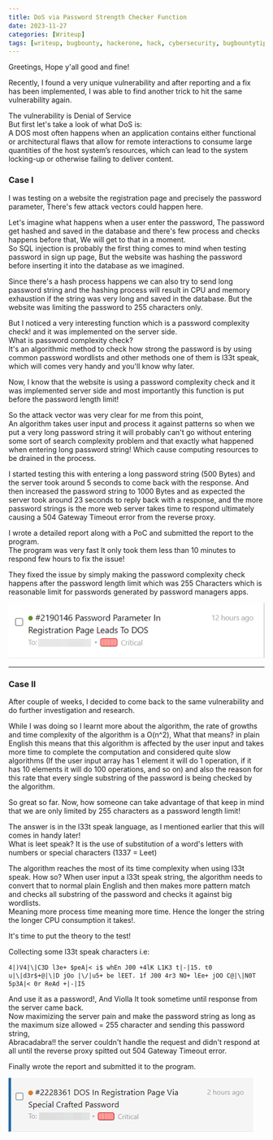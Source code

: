```yaml
---
title: DoS via Password Strength Checker Function
date: 2023-11-27
categories: [Writeup]
tags: [writeup, bugbounty, hackerone, hack, cybersecurity, bugbountytip, DOS, bugcrowd, web, pentest]
---
```




Greetings, Hope y'all good and fine!

Recently, I found a very unique vulnerability and after reporting and a fix has been implemented, I was able to find another trick to hit the same vulnerability again. 

The vulnerability is Denial of Service    
But first let's take a look of what DoS is:   
A DOS most often happens when an application contains either functional or architectural flaws that allow for remote interactions to consume large quantities of the host system’s resources, which can lead to the system locking-up or otherwise failing to deliver content.

### Case I

I was testing on a website the registration page and precisely the password parameter,
There's few attack vectors could happen here.

Let's imagine what happens when a user enter the password, The password get hashed and saved in the database and there's few process and checks happens before that, We will get to that in a moment.  
So SQL injection is probably the first thing comes to mind when testing password in sign up page, But the website was hashing the password before inserting it into the database as we imagined.

Since there's a hash process happens we can also try to send long password string and the hashing process will result in CPU and memory exhaustion if the string was very long and saved in the database. But the website was limiting the password to 255 characters only.

But I noticed a very interesting function which is a password complexity check! and it was implemented on the server side.    
What is password complexity check?    
It's an algorithmic method to check how strong the password is by using common password wordlists and other methods one of them is l33t speak, which will comes very handy and you'll know why later.


Now, I know that the website is using a password complexity check and it was implemented server side and most importantly this function is put before the password length limit!

So the attack vector was very clear for me from this point,   
An algorithm takes user input and process it against patterns so when we put a very long password string it will probably can't go without entering some sort of search complexity problem and that exactly what happened when entering long password string! Which cause computing resources to be drained in the process.


I started testing this with entering a long password string (500 Bytes) and the server took around 5 seconds to come back with the response. And then increased the password string to 1000 Bytes and as expected the server took around 23 seconds to reply back with a response, and the more password strings is the more web server takes time to respond ultimately causing a 504 Gateway Timeout error from the reverse proxy.

I wrote a detailed report along with a PoC and submitted the report to the program.   
The program was very fast It only took them less than 10 minutes to respond few hours to fix the issue!

They fixed the issue by simply making the password complexity check happens after the password length limit which was 255 Characters which is reasonable limit for passwords generated by password managers apps.

![Alt text](/assets/img/dos-h1/2023-11-09_15-29.png)

-----

### Case II

After couple of weeks, I decided to come back to the same vulnerability and do further investigation and research.

While I was doing so I learnt more about the algorithm, the rate of growths and time complexity of the algorithm is a O(n^2), What that means? in plain English this means that this algorithm is affected by the user input and takes more time to complete the computation and considered quite slow algorithms (If the user input array has 1 element it will do 1 operation, if it has 10 elements it will do 100 operations, and so on) and also the reason for this rate that every single substring of the password is being checked by the algorithm.  

So great so far. Now, how someone can take advantage of that keep in mind that we are only limited by 255 characters as a password length limit!


The answer is in the l33t speak language, as I mentioned earlier that this will comes in handy later!     
What is leet speak? It is the use of substitution of a word's letters with numbers or special characters (1337 = Leet)

The algorithm reaches the most of its time complexity when using l33t speak.
How so? When user input a l33t speak string, the algorithm needs to convert that to normal plain English and then makes more pattern match and checks all substring of the password and checks it against big wordlists.   
Meaning more process time meaning more time. Hence the longer the string the longer CPU consumption it takes!.

It's time to put the theory to the test!

Collecting some l33t speak characters i.e:

```
4|)V4|\|C3D l3e+ $peA|< i$ whEn J00 +4lK L1K3 t|-|15. t0 u|\|d3r$+@|\|D jOo |\/|u5+ be lEET. 1f J00 4r3 NO+ lEe+ jOO C@|\|N0T 5p3A|< 0r ReAd +|-|I5
```

And use it as a password!, And Violla It took sometime until response from the server came back.   
Now maximizing the server pain and make the password string as long as the maximum size allowed = 255 character and sending this password string,   
Abracadabra!! the server couldn't handle the request and didn't respond at all until the reverse proxy spitted out 504 Gateway Timeout error.

Finally wrote the report and submitted it to the program. 

![Alt text](/assets/img/dos-h1/2023-10-31_11-03.png)
